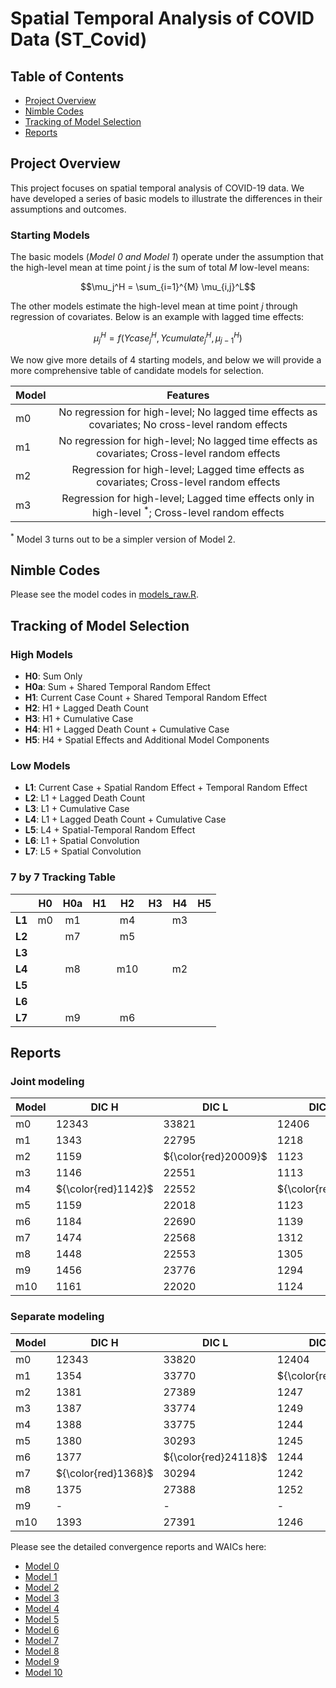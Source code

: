 # Spatial Temporal Analysis of COVID Data (ST_Covid)

## Table of Contents
- [Project Overview](#project-overview)
- [Nimble Codes](#nimble-codes)
- [Tracking of Model Selection](#tracking-of-model-selection)
- [Reports](#reports)

## Project Overview

This project focuses on spatial temporal analysis of COVID-19 data. We have developed a series of basic models to illustrate the differences in their assumptions and outcomes.  

### Starting Models 
The basic models (*Model 0 and Model 1*) operate under the assumption that the high-level mean at time point $j$ is the sum of total $M$ low-level means: 

$$\mu_j^H = \sum_{i=1}^{M} \mu_{i,j}^L$$

The other models estimate the high-level mean at time point $j$ through regression of covariates. Below is an example with lagged time effects: 

$$\mu_j^H = f(Ycase_{j}^H, Ycumulate_{j}^H, \mu_{j-1}^H)$$

We now give more details of 4 starting models, and below we will provide a more comprehensive table of candidate models for selection.

| Model | Features |
|-------|:--------:|
| m0 | No regression for high-level; No lagged time effects as covariates; No cross-level random effects |
| m1 | No regression for high-level; No lagged time effects as covariates; Cross-level random effects |
| m2 | Regression for high-level; Lagged time effects as covariates; Cross-level random effects | 
| m3 | Regression for high-level; Lagged time effects only in high-level ${}^*$; Cross-level random effects | 

${}^*$ Model 3 turns out to be a simpler version of Model 2.

## Nimble Codes

Please see the model codes in [models_raw.R](https://github.com/Sijianf/ST_Covid/blob/main/codes/models_raw.R).  

## Tracking of Model Selection

### High Models
- **H0**: Sum Only
- **H0a**: Sum + Shared Temporal Random Effect
- **H1**: Current Case Count + Shared Temporal Random Effect
- **H2**: H1 + Lagged Death Count
- **H3**: H1 + Cumulative Case
- **H4**: H1 + Lagged Death Count + Cumulative Case
- **H5**: H4 + Spatial Effects and Additional Model Components

### Low Models
- **L1**: Current Case + Spatial Random Effect + Temporal Random Effect
- **L2**: L1 + Lagged Death Count
- **L3**: L1 + Cumulative Case
- **L4**: L1 + Lagged Death Count + Cumulative Case
- **L5**: L4 + Spatial-Temporal Random Effect
- **L6**: L1 + Spatial Convolution
- **L7**: L5 + Spatial Convolution

### 7 by 7 Tracking Table

|         |  **H0**  |  **H0a** |  **H1**  |  **H2**  |  **H3**  |  **H4**  |  **H5**  |
|:-------:|:--------:|:--------:|:--------:|:--------:|:--------:|:--------:|:--------:|
| **L1**  |    m0    |    m1    |          |    m4    |          |    m3    |          |
| **L2**  |          |    m7    |          |    m5    |          |          |          |
| **L3**  |          |          |          |          |          |          |          |
| **L4**  |          |    m8    |          |    m10   |          |    m2    |          |
| **L5**  |          |          |          |          |          |          |          |
| **L6**  |          |          |          |          |          |          |          |
| **L7**  |          |    m9    |          |    m6    |          |          |          |

## Reports

### Joint modeling

| Model |  DIC H  |  DIC L  | DIC3 H  | DIC3 L  | PWAIC H | PWAIC L | WAIC H  | WAIC L  |
|-------|---------|---------|---------|---------|---------|---------|---------|---------|
| m0    | $12343$ | $33821$ | $12406$ | $33901$ | $92.9$  | $162.8$ | $12411$ | $33906$ |
| m1    | $1343$  | $22795$ | $1218$  | $22824$ | $63.4$  | $196.0$ | $1258$  | $22836$ |
| m2    | $1159$  | ${\color{red}20009}$ | $1123$  | $22066$ | $26.6$  | $190.6$ | $1136$  | $22078$ |
| m3    | $1146$  | $22551$ | $1113$  | $22643$ | $23.3$  | $206.4$ | $1125$  | $22656$ |
| m4    | ${\color{red}1142}$ | $22552$ | ${\color{red}1112}$ | $22638$ | ${\color{red}22.6}$ | $203.6$ | ${\color{red}1123}$ | $22652$ |
| m5    | $1159$  | $22018$ | $1123$  | $22086$ | $26.4$  | $187.0$ | $1136$  | $22099$ |
| m6    | $1184$  | $22690$ | $1139$  | $20662$ | $33.7$  | $948.6$  | $1158$  | $21010$ |
| m7    | $1474$  | $22568$ | $1312$  | $22442$ | $122.9$ | $136.6$ | $1408$  | $22448$ |
| m8    | $1448$  | $22553$ | $1305$  | $22449$ | $117.9$ | ${\color{red}136.0}$ | $1396$  | $22455$ |
| m9    | $1456$  | $23776$ | $1294$  | ${\color{red}21169}$ | $95.1$  | $1536$  | $1363$  | ${\color{red}21913}$ |
| m10   | $1161$  | $22020$ | $1124$  | $22086$ | $26.8$  | $187.4$ | $1138$  | $22099$ |

### Separate modeling

| Model |  DIC H  |  DIC L  | DIC3 H  | DIC3 L  | PWAIC H | PWAIC L | WAIC H  | WAIC L  |
|-------|---------|---------|---------|---------|---------|---------|---------|---------|
| m0    | $12343$ | $33820$ | $12404$ | $33901$ | $90.43$ | $162.5$ | $12408$ | $33905$ |
| m1    | $1354$  | $33770$ | ${\color{red}1230}$  | $33889$ | ${\color{red}84.88}$ | $167.7$ | ${\color{red}1295}$  | $33894$ |
| m2    | $1381$  | $27389$ | $1247$  | $27461$ | $91.08$ | ${\color{red}121.1}$ | $1317$  | $27465$ |
| m3    | $1387$  | $33774$ | $1249$  | $33889$ | $92.31$ | $167.4$ | $1320$  | $33893$ |
| m4    | $1388$  | $33775$ | $1244$  | $33892$ | $89.78$ | $169.8$ | $1313$  | $33897$ |
| m5    | $1380$  | $30293$ | $1245$  | $30383$ | $90.15$ | $139.3$ | $1314$  | $30387$ |
| m6    | $1377$  | ${\color{red}24118}$ | $1244$  | ${\color{red}21368}$ | $89.58$ | $1525$  | $1312$  | ${\color{red}22092}$ |
| m7    | ${\color{red}1368}$  | $30294$ | $1242$  | $30384$ | $88.32$ | $140.1$ | $1309$  | $30388$ |
| m8    | $1375$  | $27388$ | $1252$  | $27458$ | $90.75$ | $118.7$ | $1321$  | $27462$ |
| m9    | -       | -       | -       | -       | -       | -       | -       | -       |
| m10   | $1393$  | $27391$ | $1246$  | $27462$ | $90.50$ | $122.0$ | $1315$  | $27466$ |

Please see the detailed convergence reports and WAICs here: 

- [Model 0](https://sijianf.github.io/ST_Covid/pages/Report_Aug_m0.html)
- [Model 1](https://sijianf.github.io/ST_Covid/pages/Report_Aug_m1.html)
- [Model 2](https://sijianf.github.io/ST_Covid/pages/Report_Aug_m2.html)
- [Model 3](https://sijianf.github.io/ST_Covid/pages/Report_Aug_m3.html)
- [Model 4](https://sijianf.github.io/ST_Covid/pages/Report_Aug_m4.html)
- [Model 5](https://sijianf.github.io/ST_Covid/pages/Report_Aug_m5.html)
- [Model 6](https://sijianf.github.io/ST_Covid/pages/Report_Aug_m6.html)
- [Model 7](https://sijianf.github.io/ST_Covid/pages/Report_Aug_m7.html)
- [Model 8](https://sijianf.github.io/ST_Covid/pages/Report_Aug_m8.html)
- [Model 9](https://sijianf.github.io/ST_Covid/pages/Report_Aug_m9.html)
- [Model 10](https://sijianf.github.io/ST_Covid/pages/Report_Aug_m10.html)





